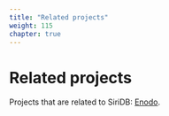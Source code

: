 ```yaml
---
title: "Related projects"
weight: 115
chapter: true
---
```


# Related projects

Projects that are related to SiriDB: [Enodo](./enodo).